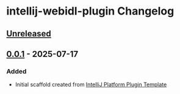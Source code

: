 <!-- Keep a Changelog guide -> https://keepachangelog.com -->

# intellij-webidl-plugin Changelog

## [Unreleased]

## [0.0.1] - 2025-07-17

### Added

- Initial scaffold created from [IntelliJ Platform Plugin Template](https://github.com/JetBrains/intellij-platform-plugin-template)

[Unreleased]: https://github.com/lukewarlow/intellij-webidl-plugin/compare/v0.0.1...HEAD
[0.0.1]: https://github.com/lukewarlow/intellij-webidl-plugin/commits/v0.0.1
